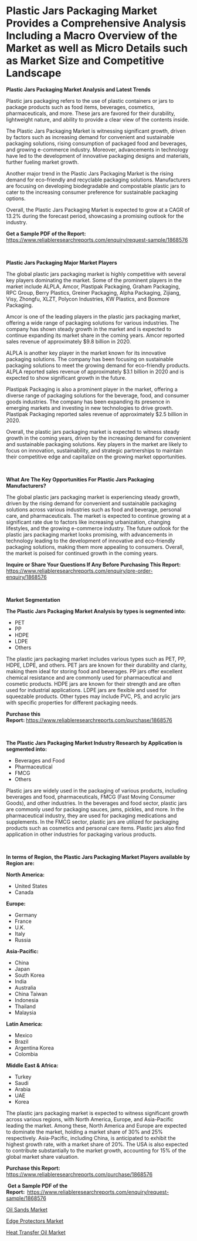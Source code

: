 <p><h1>Plastic Jars Packaging Market Provides a Comprehensive Analysis Including a Macro Overview of the Market as well as Micro Details such as Market Size and Competitive Landscape</h1></p><p><strong>Plastic Jars Packaging Market Analysis and Latest Trends</strong></p>
<p><p>Plastic jars packaging refers to the use of plastic containers or jars to package products such as food items, beverages, cosmetics, pharmaceuticals, and more. These jars are favored for their durability, lightweight nature, and ability to provide a clear view of the contents inside. </p><p>The Plastic Jars Packaging Market is witnessing significant growth, driven by factors such as increasing demand for convenient and sustainable packaging solutions, rising consumption of packaged food and beverages, and growing e-commerce industry. Moreover, advancements in technology have led to the development of innovative packaging designs and materials, further fueling market growth.</p><p>Another major trend in the Plastic Jars Packaging Market is the rising demand for eco-friendly and recyclable packaging solutions. Manufacturers are focusing on developing biodegradable and compostable plastic jars to cater to the increasing consumer preference for sustainable packaging options.</p><p>Overall, the Plastic Jars Packaging Market is expected to grow at a CAGR of 13.2% during the forecast period, showcasing a promising outlook for the industry.</p></p>
<p><strong>Get a Sample PDF of the Report:&nbsp;</strong> <a href="https://www.reliableresearchreports.com/enquiry/request-sample/1868576">https://www.reliableresearchreports.com/enquiry/request-sample/1868576</a></p>
<p>&nbsp;</p>
<p><strong>Plastic Jars Packaging Major Market Players</strong></p>
<p><p>The global plastic jars packaging market is highly competitive with several key players dominating the market. Some of the prominent players in the market include ALPLA, Amcor, Plastipak Packaging, Graham Packaging, RPC Group, Berry Plastics, Greiner Packaging, Alpha Packaging, Zijiang, Visy, Zhongfu, XLZT, Polycon Industries, KW Plastics, and Boxmore Packaging.</p><p>Amcor is one of the leading players in the plastic jars packaging market, offering a wide range of packaging solutions for various industries. The company has shown steady growth in the market and is expected to continue expanding its market share in the coming years. Amcor reported sales revenue of approximately $9.8 billion in 2020.</p><p>ALPLA is another key player in the market known for its innovative packaging solutions. The company has been focusing on sustainable packaging solutions to meet the growing demand for eco-friendly products. ALPLA reported sales revenue of approximately $3.1 billion in 2020 and is expected to show significant growth in the future.</p><p>Plastipak Packaging is also a prominent player in the market, offering a diverse range of packaging solutions for the beverage, food, and consumer goods industries. The company has been expanding its presence in emerging markets and investing in new technologies to drive growth. Plastipak Packaging reported sales revenue of approximately $2.5 billion in 2020.</p><p>Overall, the plastic jars packaging market is expected to witness steady growth in the coming years, driven by the increasing demand for convenient and sustainable packaging solutions. Key players in the market are likely to focus on innovation, sustainability, and strategic partnerships to maintain their competitive edge and capitalize on the growing market opportunities.</p></p>
<p>&nbsp;</p>
<p><strong>What Are The Key Opportunities For Plastic Jars Packaging Manufacturers?</strong></p>
<p><p>The global plastic jars packaging market is experiencing steady growth, driven by the rising demand for convenient and sustainable packaging solutions across various industries such as food and beverage, personal care, and pharmaceuticals. The market is expected to continue growing at a significant rate due to factors like increasing urbanization, changing lifestyles, and the growing e-commerce industry. The future outlook for the plastic jars packaging market looks promising, with advancements in technology leading to the development of innovative and eco-friendly packaging solutions, making them more appealing to consumers. Overall, the market is poised for continued growth in the coming years.</p></p>
<p><strong>Inquire or Share Your Questions If Any Before Purchasing This Report:</strong> <a href="https://www.reliableresearchreports.com/enquiry/pre-order-enquiry/1868576">https://www.reliableresearchreports.com/enquiry/pre-order-enquiry/1868576</a></p>
<p>&nbsp;</p>
<p><strong>Market Segmentation</strong></p>
<p><strong>The Plastic Jars Packaging Market Analysis by types is segmented into:</strong></p>
<p><ul><li>PET</li><li>PP</li><li>HDPE</li><li>LDPE</li><li>Others</li></ul></p>
<p><p>The plastic jars packaging market includes various types such as PET, PP, HDPE, LDPE, and others. PET jars are known for their durability and clarity, making them ideal for storing food and beverages. PP jars offer excellent chemical resistance and are commonly used for pharmaceutical and cosmetic products. HDPE jars are known for their strength and are often used for industrial applications. LDPE jars are flexible and used for squeezable products. Other types may include PVC, PS, and acrylic jars with specific properties for different packaging needs.</p></p>
<p><strong>Purchase this Report:&nbsp;</strong><a href="https://www.reliableresearchreports.com/purchase/1868576">https://www.reliableresearchreports.com/purchase/1868576</a></p>
<p>&nbsp;</p>
<p><strong>The Plastic Jars Packaging Market Industry Research by Application is segmented into:</strong></p>
<p><ul><li>Beverages and Food</li><li>Pharmaceutical</li><li>FMCG</li><li>Others</li></ul></p>
<p><p>Plastic jars are widely used in the packaging of various products, including beverages and food, pharmaceuticals, FMCG (Fast Moving Consumer Goods), and other industries. In the beverages and food sector, plastic jars are commonly used for packaging sauces, jams, pickles, and more. In the pharmaceutical industry, they are used for packaging medications and supplements. In the FMCG sector, plastic jars are utilized for packaging products such as cosmetics and personal care items. Plastic jars also find application in other industries for packaging various products.</p></p>
<p>&nbsp;</p>
<p><strong>In terms of Region, the Plastic Jars Packaging Market Players available by Region are:</strong></p>
<p>
    <p> <strong> North America: </strong>
        <ul>
            <li>United States</li>
            <li>Canada</li>
        </ul>
        </p> 
    <p> <strong> Europe: </strong>
        <ul>
            <li>Germany</li>
            <li>France</li>
            <li>U.K.</li>
            <li>Italy</li>
            <li>Russia</li>
        </ul>
        </p> 
    <p> <strong> Asia-Pacific: </strong>
        <ul>
            <li>China</li>
            <li>Japan</li>
            <li>South Korea</li>
            <li>India</li>
            <li>Australia</li>
            <li>China Taiwan</li>
            <li>Indonesia</li>
            <li>Thailand</li>
            <li>Malaysia</li>
        </ul>
        </p> 
    <p> <strong> Latin America: </strong>
        <ul>
            <li>Mexico</li>
            <li>Brazil</li>
            <li>Argentina Korea</li>
            <li>Colombia</li>
        </ul>
        </p> 
    <p> <strong> Middle East & Africa: </strong>
        <ul>
            <li>Turkey</li>
            <li>Saudi</li>
            <li>Arabia</li>
            <li>UAE</li>
            <li>Korea</li>
        </ul>
    </p>
    </p>
<p><p>The plastic jars packaging market is expected to witness significant growth across various regions, with North America, Europe, and Asia-Pacific leading the market. Among these, North America and Europe are expected to dominate the market, holding a market share of 30% and 25% respectively. Asia-Pacific, including China, is anticipated to exhibit the highest growth rate, with a market share of 20%. The USA is also expected to contribute substantially to the market growth, accounting for 15% of the global market share valuation.</p></p>
<p><strong>Purchase this Report: </strong><a href="https://www.reliableresearchreports.com/purchase/1868576">https://www.reliableresearchreports.com/purchase/1868576</a></p>
<p>&nbsp;<strong>Get a Sample PDF of the Report:&nbsp;&nbsp;</strong><a href="https://www.reliableresearchreports.com/enquiry/request-sample/1868576">https://www.reliableresearchreports.com/enquiry/request-sample/1868576</a></p>
<p><strong></strong></p>
<p><p><a href="https://github.com/bmorecock/Market-Research-Report-List-2/blob/main/oil-sands-market.md">Oil Sands Market</a></p><p><a href="https://github.com/yemakinde/Market-Research-Report-List-1/blob/main/edge-protectors-market.md">Edge Protectors Market</a></p><p><a href="https://github.com/jsmusil/Market-Research-Report-List-2/blob/main/heat-transfer-oil-market.md">Heat Transfer Oil Market</a></p></p>